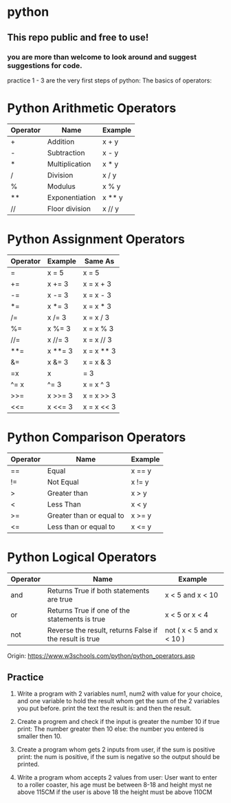 # python 
## This repo public and free to use!
### you are more than welcome to look around and suggest suggestions for code.

practice 1 - 3 are the very first steps of python:
The basics of operators:

# Python Arithmetic Operators
 
Operator | Name | Example 
| --- | --- | --- |   
| + | Addition |x + y|
| - | Subtraction | x - y |
| * | Multiplication | x * y|
| / | Division | x / y |
| % | Modulus | x % y |
| ** | Exponentiation | x ** y |
| // | Floor division | x // y |


# Python Assignment Operators

|Operator|Example| Same As|
|---|---|---|
|=	|x = 5|x = 5	
|+=	|x += 3|x = x + 3	
|-=	|x -= 3|x = x - 3	
|*=	|x *= 3	|x = x * 3	
|/=	|x /= 3	|x = x / 3	
|%=	|x %= 3	|x = x % 3	
|//=| x //= 3|	x = x // 3	
|**=| x **= 3|x = x ** 3	
|&=	| x &= 3 |x = x & 3	
|=x |x |= 3	 |x = x | 3	
|^=	x| ^= 3	|x = x ^ 3	
|>>=|x >>= 3|x = x >> 3	
|<<=|x <<= 3|x = x << 3

# Python Comparison Operators

|Operator|Name|Example|
|---|---|---|
|==|Equal|x == y|
|!=|Not Equal|x != y|
|>| Greater than|x > y|
|<| Less Than| x < y|
|>=|Greater than or equal to| x >= y|
|<=|Less than or equal to|x <= y|

# Python Logical Operators

|Operator|Name|Example|
|---|---|---|
|and|Returns True if both statements are true|	x < 5 and  x < 10|
|or|Returns True if one of the statements is true|	x < 5 or x < 4|
|not|Reverse the result, returns False if the result is true|not ( x < 5 and x < 10 )|

Origin:
https://www.w3schools.com/python/python_operators.asp


## Practice

1. Write a program with 2 variables num1, num2 with value for your choice,
   and one variable to hold the result whom get the sum of the 2 variables you put before.
   print the text the result is: and then the result.
   

2. Create a progrem and check if the input is greater the number 10 if true print:
   The number greater then 10 else:
   the number you entered is smaller then 10.


3. Create a program whom gets 2 inputs from user,
   if the sum is positive print: 
   the num is positive,
   if the sum is negative so the output should be printed.


4. Write a program whom accepts 2 values from user:
   User want to enter to a roller coaster, his age must be between 8-18 and height myst ne above 115CM if the user is above 18 the height must be above 110CM